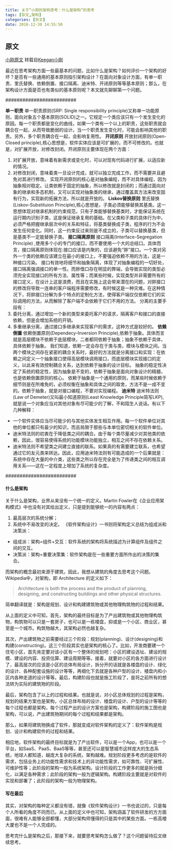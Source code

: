 ```yaml
---
title: 关于“小刚的架构思考：什么是架构”的思考
tags: [杂文,架构]
categories: [杂文]
date: 2016-12-30 14:55:50
---
```


原文
---
[小刚原文](http://keeganlee.me/post/architecture/20160425)
转载自[Keegan小刚](http://keeganlee.me)

最近在思考架构方面一些最基本的问题，比如什么是架构？如何评价一个架构的好坏？是否有一些通用的基本原则指引架构设计？在面向对象设计方面，有单一职责、里氏替换、依赖倒置、接口隔离、迪米特、开闭原则等等基本原则；那么，在架构设计方面是否也有类似的基本原则呢？本文就先聊聊第一个问题。

#########################

**单一职责** 单一职责原则(SRP: Single responsibility principle)又称单一功能原则，面向对象五个基本原则(SOLID)之一。它规定一个类应该只有一个发生变化的原因。每一个职责都是变化的曲线，如果一个类有一个以上的职责，这些职责就会耦合在一起，从而导致脆弱的设计。当一个职责发生变化时，可能会影响其他的职责。另外，多个职责耦合在一起，会影响复用性。
**开闭原则** 开放封闭原则(Open-Closed principle),核心思想是，软件实体应该是可扩展的，而不可修改的。也就是，对扩展开放，对修改封闭。开闭原则主要体现在两个方面：
<!--more-->
1. 对扩展开放，意味着有新需求或变化时，可以对现有代码进行扩展，以适应新的情况。
2. 对修改封闭，意味着类一旦设计完成，就可以独立完成工作，而不需要并且避免对其进行修改。
实现开闭原则的核心是对抽象编程，而不对具体编程，因为抽象相对稳定。让类依赖于固定的抽象，所以修改就是封闭的；而通过面向对象的继承和多态机制，又可以实现对抽象类的继承，通过覆盖其方法来改变固有行为，实现新的拓展方法，所以就是开放的。
**Liskov替换原则** 里氏替换(Liskov-Substituion Principle),核心思想是，子类必须能够替换其基类。这一思想体现对继承机制的约束规范，只有子类能够替换基类时，才能保证系统在运行期内识别子类，这是保证继承复用的基础。在父类和子类的具体行为中，必须严格把握继承层次中的关系和特征，将基类替换成子类，程序的行为不会发生任何变化。同时，这一约束反过来则是不成立的，子类可以替换基类，但是基类不一定能替换子类。
**接口隔离原则** 接口隔离(Interface-Segregation Principle) ,使用多个小的专门的接口，而不要使用一个大的总结口。具体而言，接口隔离原则体现在:接口应该是内聚的，应该避免“胖”接口。一个类对另外一个类的依赖应该建立在最小的接口上，不要强迫依赖不用的方法，这是一种接口污染。
接口有效地将细节和抽象隔离，体现了对抽象编程的一切好处，接口隔离强调接口的单一性。而胖借口存在明显的弊端，会导致实现的类型必须完全实现接口的所有方法、属性等；而某些时候，实现类型并非需要所有的接口定义，在设计上这是浪费，而且在实施上这会带来潜在的问题，对胖接口的修改将导致一连串的客户端程序需要修改，有时候这是一种灾难。在这种情况下，将胖接口分解为多个特点的定制化方法，使得客户端仅仅依赖它们的实际调用的方法，从而解除了客户端不会依赖于它们不用的方法。
分离的主要手段有：
1. 委托分离，通过增加一个新的类型来委托客户的请求，隔离客户和接口的直接依赖，但是会增加系统的开销。
2. 多重继承分离，通过接口多继承来实现客户的需求，这种方式是较好的。
**依赖倒置** 依赖倒置原则(Dependecy-Inversion Principle),依赖于抽象。具体而言就是高层模块不依赖于底层模块，二者都同依赖于抽象；抽象不依赖于具体，具体依赖于抽象。
我们知道，依赖一定会存在于类与类，模块与模块之间。当两个模块之间存在紧密的耦合关系时，最好的方法就是分离接口和实现：在依赖之间定义一个抽象接口使得高层模块调用接口，而底层模块实现接口的定义，以此来有效控制耦合关系，达到依赖于抽象的设计目标。
抽象的稳定性决定了系统的稳定性，因为抽象是不变的，依赖于抽象是面向对象设计的精髓，也是依赖倒置原则的核心。
依赖于抽象是一个通用的原则，而某些时候依赖于细节则是在所难免的，必须权衡在抽象和具体之间的取舍，方法不是一成不变的。依赖于抽象，就是对接口编程，不要对实现编程。
**迪米特** 迪米特法则(Law of Demeter)又叫最小知道原则(Least Knowledge Principle简写LKP),就是说一个对象应当对其他对象有尽可能少的了解，不和陌生人说话。有以下几种解释：
* 一个软件实体应当尽可能少的与其他实体发生相互作用。每一个软件单位对其他的单位都只有最少的知识，而且局限于那些与本单位密切相关的软件单位。
* 迪米特法则的初衷在于降低类之间的耦合。由于每个类尽量减少对其他类的依赖，因此，很容易使得系统的功能模块功能独立，相互之间不存在依赖关系。
* 迪米特法则不希望类之间建立直接的联系。如果真的有需要建立联系，也希望通过它的友元类来转达。因此，应用迪米特法则有可能造成的一个后果就是：系统中存在大量的中介类，这些类之所以存在完全是为了传递类之间的相互调用关系——这在一定程度上增加了系统的复杂度。

#########################
#### 什么是架构

关于什么是架构，业界从来没有一个统一的定义。Martin Fowler在《企业应用架构模式》中也没有对其给出定义，只是提到能够统一的内容有两点：
  1. 最高层次的系统分解；
  2. 系统中不易改变的决定。
《软件架构设计》一书则将架构定义总结为组成派和决策派：
  * 组成派：架构=组件+交互：软件系统的架构将系统描述为计算组件及组件之间的交互。
  * 决策派：架构=重要决策集：软件架构是在一些重要方面所作出的决策的集合。

而架构的概念最初来源于建筑，因此，我想从建筑的角度去思考这个问题。Wikipedia中，对架构，即 Architecture 的定义如下：
>Architecture is both the process and the product of planning, designing, and constructing buildings and other physical structures.

简单翻译就是：架构是规划、设计和构建建筑物或其他物理构筑物的过程和结果。

从上面的定义中可知，首先，架构的最终目标是为了产出建筑物或其他物理构筑物，构筑物可以只是一套房子，也可以是一栋楼盘，抑或是一个小区、商业区，甚至是一个城市。构筑物越大，其架构必然也越复杂。

其次，产出建筑物之前需要经过三个阶段：规划(planning)、设计(designing)和构建(constructing)。这三个阶段其实也是架构的核心了。比如，开发商要建一个住宅小区，首先肯定要对该小区有一个整体的规划吧：小区的建设选址、建设的规模、建设的内容、投资估算、建设周期等等。接着，就要对小区的各方面进行设计了，最高层次的应该是小区的总体布局设计，拆分开的话就是各楼盘的设计、绿化的设计、各种配套设施的设计等等，再细化下去就是各种户型的设计、楼盘内和小区内各种走道的设计等等。最后，构建阶段也就是施工阶段了，是将之前所有的想法转为实际的建筑物的阶段。

最后，架构包含了以上的过程和结果。也就是说，对小区总体规划的过程是架构，规划的结果方案也是架构，小区总体布局的设计、楼盘的设计、户型的设计等等的每个过程也都是架构，每个过程产出的设计方案也是架构，构建阶段的施工图也是架构，可以说，产出建筑物期间的每个过程和结果都是架构。

那么，如果将建筑物换成了软件，那就变成对软件架构的定义了：软件架构是规划、设计和构建软件的过程和结果。

相应地，软件架构的最终目标就是为了产出软件，可以是一个App，也可以是一个平台，如SaaS、PaaS、BaaS等等，甚至还可以是智慧城市这样庞大的生态系统，地球人都知道，越庞大复杂的系统，架构越难。规划阶段更多考虑的是软件的需求，包括业务上的功能性需求和技术上的非功能性需求，如可靠性、可扩展性、可维护性等；此阶段的架构一般为系统架构。设计阶段的工作更多的就是拆分细化，以满足各种需求；此阶段的架构一般为逻辑架构。构建阶段主要就是对软件的实现和部署了；此阶段的架构一般为物理架构。

#### 写在最后
其实，对架构的每种定义都没有错，就像《软件架构设计》一书也说过的，只是每个人所看的角度不同而已。从上面的定义中也可知，架构涵盖了软件研发的方方面面，很难有人能够全部都懂，大部分架构师懂得的只是其中的某些方面。一栋高楼大厦也不是一个人完成的。

思考完什么是架构之后，那接下来，就要思考架构怎么做了？这个问题留待后文继续思考。

